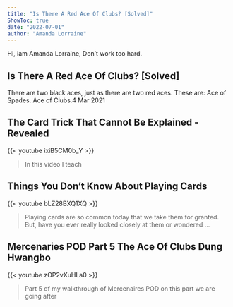 ```yaml
---
title: "Is There A Red Ace Of Clubs? [Solved]"
ShowToc: true 
date: "2022-07-01"
author: "Amanda Lorraine" 
---
```


Hi, iam Amanda Lorraine, Don’t work too hard.
## Is There A Red Ace Of Clubs? [Solved]
 There are two black aces, just as there are two red aces. These are: Ace of Spades. Ace of Clubs.4 Mar 2021

## The Card Trick That Cannot Be Explained - Revealed
{{< youtube ixiB5CM0b_Y >}}
>In this video I teach 

## Things You Don’t Know About Playing Cards
{{< youtube bLZ28BXQ1XQ >}}
>Playing cards are so common today that we take them for granted. But, have you ever really looked closely at them or wondered ...

## Mercenaries POD Part 5 The Ace Of Clubs Dung Hwangbo
{{< youtube zOP2vXuHLa0 >}}
>Part 5 of my walkthrough of Mercenaires POD on this part we are going after 

